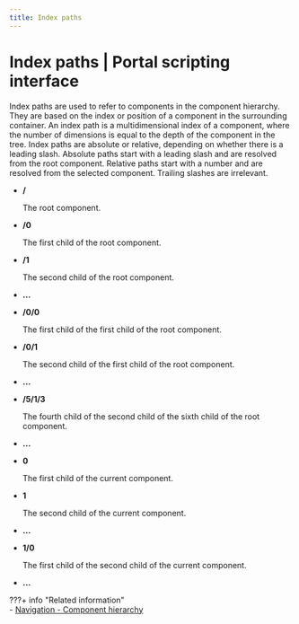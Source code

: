 ```yaml
---
title: Index paths
---
```


# Index paths | Portal scripting interface

Index paths are used to refer to components in the component hierarchy. They are based on the index or position of a component in the surrounding container. An index path is a multidimensional index of a component, where the number of dimensions is equal to the depth of the component in the tree. Index paths are absolute or relative, depending on whether there is a leading slash. Absolute paths start with a leading slash and are resolved from the root component. Relative paths start with a number and are resolved from the selected component. Trailing slashes are irrelevant.

-   **/**

    The root component.

-   **/0**

    The first child of the root component.

-   **/1**

    The second child of the root component.

-   **...**
-   **/0/0**

    The first child of the first child of the root component.

-   **/0/1**

    The second child of the first child of the root component.

-   **...**
-   **/5/1/3**

    The fourth child of the second child of the sixth child of the root component.

-   **...**
-   **0**

    The first child of the current component.

-   **1**

    The second child of the current component.

-   **...**
-   **1/0**

    The first child of the second child of the current component.

-   **...**


???+ info "Related information"  
    -   [Navigation - Component hierarchy](../../../portal_admin_tools/portal_scripting_interface/command_ref_psi/cmpnt_hierarchy/navigation_compnt_hrchy.md)

